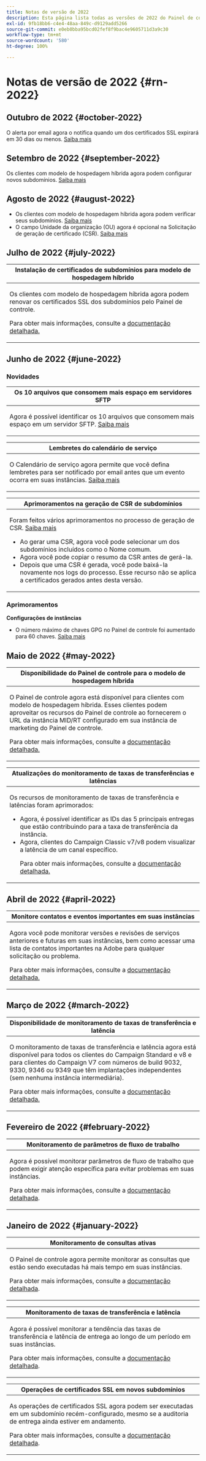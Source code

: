 ```yaml
---
title: Notas de versão de 2022
description: Esta página lista todas as versões de 2022 do Painel de controle.
exl-id: 9fb18bb6-c4e4-48aa-849c-d9129add5266
source-git-commit: e0eb0bba95bcd02fef8f9bac4e9605711d3a9c30
workflow-type: tm+mt
source-wordcount: '580'
ht-degree: 100%

---
```


# Notas de versão de 2022 {#rn-2022}

## Outubro de 2022 {#october-2022}

O alerta por email agora o notifica quando um dos certificados SSL expirará em 30 dias ou menos. [Saiba mais](../performance-monitoring/using/email-alerting.md)

## Setembro de 2022 {#september-2022}

Os clientes com modelo de hospedagem híbrida agora podem configurar novos subdomínios. [Saiba mais](../subdomains-certificates/using/setting-up-new-subdomain.md)

## Agosto de 2022 {#august-2022}

* Os clientes com modelo de hospedagem híbrida agora podem verificar seus subdomínios. [Saiba mais](../subdomains-certificates/using/monitoring-subdomains.md)
* O campo Unidade da organização (OU) agora é opcional na Solicitação de geração de certificado (CSR). [Saiba mais](../subdomains-certificates/using/renewing-subdomain-certificate.md)

## Julho de 2022 {#july-2022}

<table>
<thead>
<tr>
<th><strong>Instalação de certificados de subdomínios para modelo de hospedagem híbrido</strong><br/></th>
</tr>
</thead>
<tbody>
<tr>
<td>
<p><p>Os clientes com modelo de hospedagem híbrida agora podem renovar os certificados SSL dos subdomínios pelo Painel de controle.</p><p>Para obter mais informações, consulte a <a href="../subdomains-certificates/using/renewing-subdomain-certificate.md">documentação detalhada.</a></p>
</td>
</tr>
</tbody>
</table>

## Junho de 2022 {#june-2022}

### Novidades

<table>
<thead>
<tr>
<th><strong>Os 10 arquivos que consomem mais espaço em servidores SFTP</strong><br/></th>
</tr>
</thead>
<tbody>
<tr>
<td>
<p>Agora é possível identificar os 10 arquivos que consomem mais espaço em um servidor SFTP. <a href="../sftp/using/sftp-storage-management.md">Saiba mais</a></p>
</td>
</tr>
</tbody>
</table>

<table>
<thead>
<tr>
<th><strong>Lembretes do calendário de serviço</strong><br/></th>
</tr>
</thead>
<tbody>
<tr>
<td>
<p>O Calendário de serviço agora permite que você defina lembretes para ser notificado por email antes que um evento ocorra em suas instâncias. <a href="../service-events/service-events.md">Saiba mais</a></p>
</td>
</tr>
</tbody>
</table>

<table>
<thead>
<tr>
<th><strong>Aprimoramentos na geração de CSR de subdomínios</strong><br/></th>
</tr>
</thead>
<tbody>
<tr>
<td>
<p>Foram feitos vários aprimoramentos no processo de geração de CSR. <a href="../subdomains-certificates/using/renewing-subdomain-certificate.md">Saiba mais</a></p><ul><li>Ao gerar uma CSR, agora você pode selecionar um dos subdomínios incluídos como o Nome comum.</li><li>Agora você pode copiar o resumo da CSR antes de gerá-la.</li><li>Depois que uma CSR é gerada, você pode baixá-la novamente nos logs do processo. Esse recurso não se aplica a certificados gerados antes desta versão.</li></ul><p>

</td>
</tr>
</tbody>
</table>

### Aprimoramentos

**Configurações de instâncias**

* O número máximo de chaves GPG no Painel de controle foi aumentado para 60 chaves. [Saiba mais](../instances-settings/using/gpg-keys-management.md)

## Maio de 2022 {#may-2022}

<table>
<thead>
<tr>
<th><strong>Disponibilidade do Painel de controle para o modelo de hospedagem híbrida</strong><br/></th>
</tr>
</thead>
<tbody>
<tr>
<td>
<p>O Painel de controle agora está disponível para clientes com modelo de hospedagem híbrida. Esses clientes podem aproveitar os recursos do Painel de controle ao fornecerem o URL da instância MID/RT configurado em sua instância de marketing do Painel de controle.</p><p>Para obter mais informações, consulte a <a href="../instances-settings/using/external-accounts.md">documentação detalhada.</a></p>
</td>
</tr>
</tbody>
</table>

<table>
<thead>
<tr>
<th><strong>Atualizações do monitoramento de taxas de transferências e latências</strong><br/></th>
</tr>
</thead>
<tbody>
<tr>
<td>
<p>Os recursos de monitoramento de taxas de transferência e latências foram aprimorados:<ul><li>Agora, é possível identificar as IDs das 5 principais entregas que estão contribuindo para a taxa de transferência da instância.</li><li>Agora, clientes do Campaign Classic v7/v8 podem visualizar a latência de um canal específico.</p></li><p>Para obter mais informações, consulte a <a href="../performance-monitoring/using/throughputs-latencies.md">documentação detalhada.</a></p>
</td>
</tr>
</tbody>
</table>


## Abril de 2022 {#april-2022}

<table>
<thead>
<tr>
<th><strong>Monitore contatos e eventos importantes em suas instâncias</strong><br/></th>
</tr>
</thead>
<tbody>
<tr>
<td>
<p>Agora você pode monitorar versões e revisões de serviços anteriores e futuras em suas instâncias, bem como acessar uma lista de contatos importantes na Adobe para qualquer solicitação ou problema.</p><p>Para obter mais informações, consulte a <a href="../service-events/service-events.md">documentação detalhada.</a></p>
</td>
</tr>
</tbody>
</table>

## Março de 2022 {#march-2022}

<table>
<thead>
<tr>
<th><strong>Disponibilidade de monitoramento de taxas de transferência e latência</strong><br/></th>
</tr>
</thead>
<tbody>
<tr>
<td>
<p>O monitoramento de taxas de transferência e latência agora está disponível para todos os clientes do Campaign Standard e v8 e para clientes do Campaign V7 com números de build 9032, 9330, 9346 ou 9349 que têm implantações independentes (sem nenhuma instância intermediária).</p><p>Para obter mais informações, consulte a <a href="../performance-monitoring/using/throughputs-latencies.md">documentação detalhada.</a></p>
</td>
</tr>
</tbody>
</table>

## Fevereiro de 2022 {#february-2022}

<table>
<thead>
<tr>
<th><strong>Monitoramento de parâmetros de fluxo de trabalho</strong><br/></th>
</tr>
</thead>
<tbody>
<tr>
<td>
<p>Agora é possível monitorar parâmetros de fluxo de trabalho que podem exigir atenção específica para evitar problemas em suas instâncias. </p><p>Para obter mais informações, consulte a <a href="../performance-monitoring/using/workflow-monitoring.md">documentação detalhada</a>.</p>
</td>
</tr>
</tbody>
</table>

## Janeiro de 2022 {#january-2022}

<table>
<thead>
<tr>
<th><strong>Monitoramento de consultas ativas</strong><br/></th>
</tr>
</thead>
<tbody>
<tr>
<td>
<p>O Painel de controle agora permite monitorar as consultas que estão sendo executadas há mais tempo em suas instâncias.</p><p>Para obter mais informações, consulte a <a href="../performance-monitoring/using/database-active-queries.md">documentação detalhada</a>.</p>
</td>
</tr>
</tbody>
</table>

<table>
<thead>
<tr>
<th><strong>Monitoramento de taxas de transferência e latência</strong><br/></th>
</tr>
</thead>
<tbody>
<tr>
<td>
<p>Agora é possível monitorar a tendência das taxas de transferência e latência de entrega ao longo de um período em suas instâncias.</p><p>Para obter mais informações, consulte a <a href="../performance-monitoring/using/throughputs-latencies.md">documentação detalhada</a>.</p>
</td>
</tr>
</tbody>
</table>

<table>
<thead>
<tr>
<th><strong>Operações de certificados SSL em novos subdomínios</strong><br/></th>
</tr>
</thead>
<tbody>
<tr>
<td>
<p>As operações de certificados SSL agora podem ser executadas em um subdomínio recém-configurado, mesmo se a auditoria de entrega ainda estiver em andamento.</p><p>Para obter mais informações, consulte a <a href="../subdomains-certificates/using/renewing-subdomain-certificate.md">documentação detalhada</a>.</p>
</td>
</tr>
</tbody>
</table>
